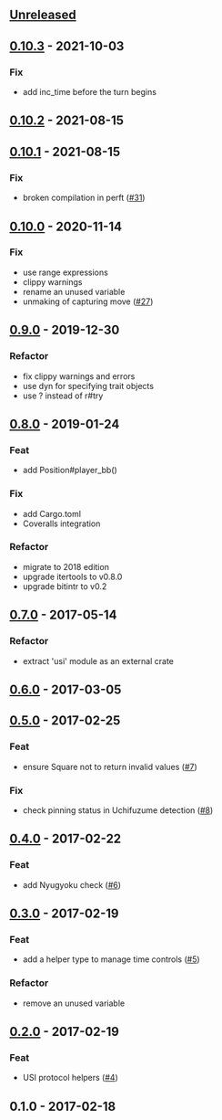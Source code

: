 <a name="unreleased"></a>
## [Unreleased]


<a name="0.10.3"></a>
## [0.10.3] - 2021-10-03
### Fix
- add inc_time before the turn begins


<a name="0.10.2"></a>
## [0.10.2] - 2021-08-15

<a name="0.10.1"></a>
## [0.10.1] - 2021-08-15
### Fix
- broken compilation in perft ([#31](https://github.com/nozaq/shogi-rs/issues/31))


<a name="0.10.0"></a>
## [0.10.0] - 2020-11-14
### Fix
- use range expressions
- clippy warnings
- rename an unused variable
- unmaking of capturing move ([#27](https://github.com/nozaq/shogi-rs/issues/27))


<a name="0.9.0"></a>
## [0.9.0] - 2019-12-30
### Refactor
- fix clippy warnings and errors
- use dyn for specifying trait objects
- use ? instead of r#try


<a name="0.8.0"></a>
## [0.8.0] - 2019-01-24
### Feat
- add Position#player_bb()

### Fix
- add Cargo.toml
- Coveralls integration

### Refactor
- migrate to 2018 edition
- upgrade itertools to v0.8.0
- upgrade bitintr to v0.2


<a name="0.7.0"></a>
## [0.7.0] - 2017-05-14
### Refactor
- extract 'usi' module as an external crate


<a name="0.6.0"></a>
## [0.6.0] - 2017-03-05

<a name="0.5.0"></a>
## [0.5.0] - 2017-02-25
### Feat
- ensure Square not to return invalid values ([#7](https://github.com/nozaq/shogi-rs/issues/7))

### Fix
- check pinning status in Uchifuzume detection ([#8](https://github.com/nozaq/shogi-rs/issues/8))


<a name="0.4.0"></a>
## [0.4.0] - 2017-02-22
### Feat
- add Nyugyoku check ([#6](https://github.com/nozaq/shogi-rs/issues/6))


<a name="0.3.0"></a>
## [0.3.0] - 2017-02-19
### Feat
- add a helper type to manage time controls ([#5](https://github.com/nozaq/shogi-rs/issues/5))

### Refactor
- remove an unused variable


<a name="0.2.0"></a>
## [0.2.0] - 2017-02-19
### Feat
- USI protocol helpers ([#4](https://github.com/nozaq/shogi-rs/issues/4))


<a name="0.1.0"></a>
## 0.1.0 - 2017-02-18

[Unreleased]: https://github.com/nozaq/shogi-rs/compare/0.10.3...HEAD
[0.10.3]: https://github.com/nozaq/shogi-rs/compare/0.10.2...0.10.3
[0.10.2]: https://github.com/nozaq/shogi-rs/compare/0.10.1...0.10.2
[0.10.1]: https://github.com/nozaq/shogi-rs/compare/0.10.0...0.10.1
[0.10.0]: https://github.com/nozaq/shogi-rs/compare/0.9.0...0.10.0
[0.9.0]: https://github.com/nozaq/shogi-rs/compare/0.8.0...0.9.0
[0.8.0]: https://github.com/nozaq/shogi-rs/compare/0.7.0...0.8.0
[0.7.0]: https://github.com/nozaq/shogi-rs/compare/0.6.0...0.7.0
[0.6.0]: https://github.com/nozaq/shogi-rs/compare/0.5.0...0.6.0
[0.5.0]: https://github.com/nozaq/shogi-rs/compare/0.4.0...0.5.0
[0.4.0]: https://github.com/nozaq/shogi-rs/compare/0.3.0...0.4.0
[0.3.0]: https://github.com/nozaq/shogi-rs/compare/0.2.0...0.3.0
[0.2.0]: https://github.com/nozaq/shogi-rs/compare/0.1.0...0.2.0

